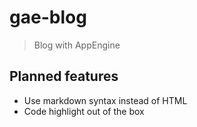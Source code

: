 gae-blog
========

> Blog with AppEngine


Planned features
----------------

* Use markdown syntax instead of HTML
* Code highlight out of the box

